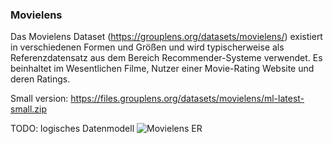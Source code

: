 ### Movielens
Das Movielens Dataset (https://grouplens.org/datasets/movielens/) existiert in verschiedenen Formen und Größen und wird typischerweise als Referenzdatensatz aus dem Bereich Recommender-Systeme verwendet. Es beinhaltet im Wesentlichen Filme, Nutzer einer Movie-Rating Website und deren Ratings. 

Small version: https://files.grouplens.org/datasets/movielens/ml-latest-small.zip

TODO: logisches Datenmodell
![Movielens ER](Movielens_ERM.png)
